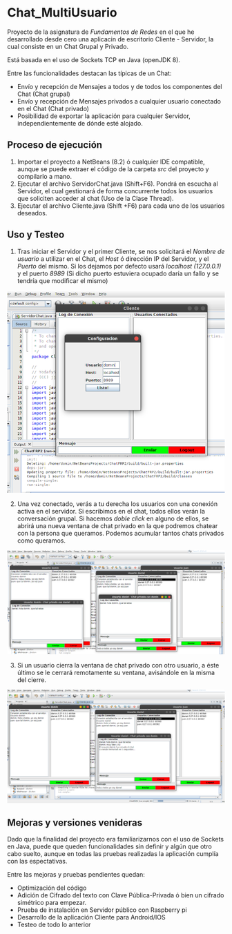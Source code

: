 # Chat_MultiUsuario

Proyecto de la asignatura de *Fundamentos de Redes* en el que he desarrollado desde cero una aplicacin de escritorio Cliente - Servidor, la cual consiste en un Chat Grupal y Privado. 

Está basada en el uso de Sockets TCP en Java (openJDK 8).

Entre las funcionalidades destacan las típicas de un Chat:

* Envío y recepción de Mensajes a todos y de todos los componentes del Chat (Chat grupal)
* Envío y recepción de Mensajes privados a cualquier usuario conectado en el Chat (Chat privado)
* Posibilidad de exportar la aplicación para cualquier Servidor, independientemente de dónde esté alojado.

## Proceso de ejecución

1. Importar el proyecto a NetBeans (8.2) ó cualquier IDE compatible, aunque se puede extraer el código de la carpeta *src* del proyecto y compilarlo a mano.
2. Ejecutar el archivo ServidorChat.java (Shift+F6). Pondrá en escucha al Servidor, el cual gestionará de forma concurrente todos los usuarios que soliciten acceder al chat (Uso de la Clase Thread).
3. Ejecutar el archivo Cliente.java (Shift +F6) para cada uno de los usuarios deseados. 

## Uso y Testeo

1. Tras iniciar el Servidor y el primer Cliente, se nos solicitará el *Nombre de usuario* a utilizar en el Chat, el *Host* ó dirección IP del Servidor, y el *Puerto* del mismo. Si los dejamos por defecto usará *localhost (127.0.0.1)* y el puerto *8989* (Si dicho puerto estuviera ocupado daría un fallo y se tendría que modificar el mismo)

![img](capturas/captura1.png)

2. Una vez conectado, verás a tu derecha los usuarios con una conexión activa en el servidor. Si escribimos en el chat, todos ellos verán la conversación grupal. Si hacemos *doble click* en alguno de ellos, se abrirá una nueva ventana de chat privado en la que podremos chatear con la persona que queramos. Podemos acumular tantos chats privados como queramos. 

![img](capturas/captura5.png)

3. Si un usuario cierra la ventana de chat privado con otro usuario, a éste último se le cerrará remotamente su ventana, avisándole en la misma del cierre. 

![img](capturas/captura6.png)


## Mejoras y versiones venideras

Dado que la finalidad del proyecto era familiarizarnos con el uso de Sockets en Java, puede que queden funcionalidades sin definir y algún que otro cabo suelto, aunque en todas las pruebas realizadas la aplicación cumplía con las espectativas.


Entre las mejoras y pruebas pendientes quedan:
* Optimización del código 
* Adición de Cifrado del texto con Clave Pública-Privada ó bien un cifrado simétrico para empezar. 
* Prueba de instalación en Servidor público con Raspberry pi
* Desarrollo de la aplicación Cliente para Android/IOS
* Testeo de todo lo anterior





